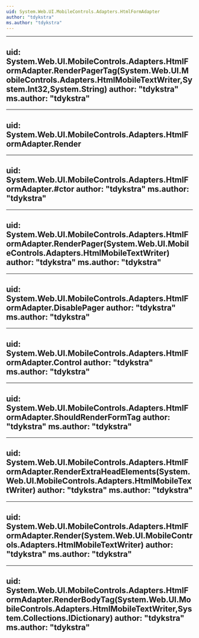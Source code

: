 ```yaml
---
uid: System.Web.UI.MobileControls.Adapters.HtmlFormAdapter
author: "tdykstra"
ms.author: "tdykstra"
---
```


---
uid: System.Web.UI.MobileControls.Adapters.HtmlFormAdapter.RenderPagerTag(System.Web.UI.MobileControls.Adapters.HtmlMobileTextWriter,System.Int32,System.String)
author: "tdykstra"
ms.author: "tdykstra"
---

---
uid: System.Web.UI.MobileControls.Adapters.HtmlFormAdapter.Render
---

---
uid: System.Web.UI.MobileControls.Adapters.HtmlFormAdapter.#ctor
author: "tdykstra"
ms.author: "tdykstra"
---

---
uid: System.Web.UI.MobileControls.Adapters.HtmlFormAdapter.RenderPager(System.Web.UI.MobileControls.Adapters.HtmlMobileTextWriter)
author: "tdykstra"
ms.author: "tdykstra"
---

---
uid: System.Web.UI.MobileControls.Adapters.HtmlFormAdapter.DisablePager
author: "tdykstra"
ms.author: "tdykstra"
---

---
uid: System.Web.UI.MobileControls.Adapters.HtmlFormAdapter.Control
author: "tdykstra"
ms.author: "tdykstra"
---

---
uid: System.Web.UI.MobileControls.Adapters.HtmlFormAdapter.ShouldRenderFormTag
author: "tdykstra"
ms.author: "tdykstra"
---

---
uid: System.Web.UI.MobileControls.Adapters.HtmlFormAdapter.RenderExtraHeadElements(System.Web.UI.MobileControls.Adapters.HtmlMobileTextWriter)
author: "tdykstra"
ms.author: "tdykstra"
---

---
uid: System.Web.UI.MobileControls.Adapters.HtmlFormAdapter.Render(System.Web.UI.MobileControls.Adapters.HtmlMobileTextWriter)
author: "tdykstra"
ms.author: "tdykstra"
---

---
uid: System.Web.UI.MobileControls.Adapters.HtmlFormAdapter.RenderBodyTag(System.Web.UI.MobileControls.Adapters.HtmlMobileTextWriter,System.Collections.IDictionary)
author: "tdykstra"
ms.author: "tdykstra"
---
